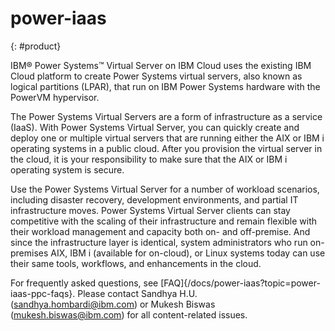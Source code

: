 # power-iaas
{: #product}

IBM® Power Systems™ Virtual Server on IBM Cloud uses the existing IBM Cloud platform to create Power Systems virtual servers, also known as logical partitions (LPAR), that run on IBM Power Systems hardware with the PowerVM hypervisor.

The Power Systems Virtual Servers are a form of infrastructure as a service (IaaS). With Power Systems Virtual Server, you can quickly create and deploy one or multiple virtual servers that are running either the AIX or IBM i operating systems in a public cloud. After you provision the virtual server in the cloud, it is your responsibility to make sure that the AIX or IBM i operating system is secure.

Use the Power Systems Virtual Server for a number of workload scenarios, including disaster recovery, development environments, and partial IT infrastructure moves. Power Systems Virtual Server clients can stay competitive with the scaling of their infrastructure and remain flexible with their workload management and capacity both on- and off-premise. And since the infrastructure layer is identical, system administrators who run on-premises AIX, IBM i (available for on-cloud), or Linux systems today can use their same tools, workflows, and enhancements in the cloud.

For frequently asked questions, see [FAQ]{/docs/power-iaas?topic=power-iaas-ppc-faqs}. Please contact Sandhya H.U. (sandhya.hombardi@ibm.com) or Mukesh Biswas (mukesh.biswas@ibm.com) for all content-related issues.
